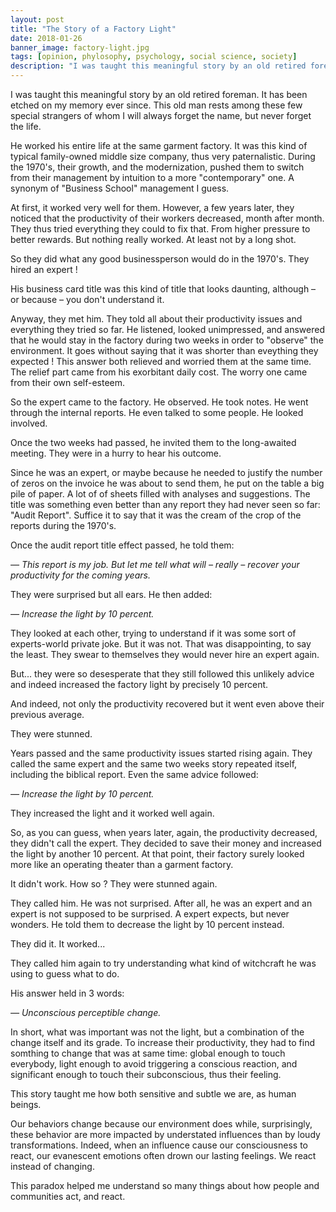 ```yaml
---
layout: post
title: "The Story of a Factory Light"
date: 2018-01-26
banner_image: factory-light.jpg
tags: [opinion, phylosophy, psychology, social science, society]
description: "I was taught this meaningful story by an old retired foreman. It has been etched on my memory ever since. This old man rests among these few special strangers of whom I will always forget the name, but never forget the life. He worked his entire life at the same garment factory. It was this kind of typical family-owned middle size company, thus very paternalistic."
---
```


I was taught this meaningful story by an old retired foreman. It has been etched on my memory ever since. This old man rests among these few special strangers of whom I will always forget the name, but never forget the life.

<!--more-->

He worked his entire life at the same garment factory. It was this kind of typical family-owned middle size company, thus very paternalistic. During the 1970's, their growth, and the modernization, pushed them to switch from their management by intuition to a more "contemporary" one. A synonym of "Business School" management I guess.

At first, it worked very well for them. However, a few years later, they noticed that the productivity of their workers decreased, month after month. They thus tried everything they could to fix that. From higher pressure to better rewards. But nothing really worked. At least not by a long shot.

So they did what any good businessperson would do in the 1970's. They hired an expert !

His business card title was this kind of title that looks daunting, although – or because – you don't understand it.

Anyway, they met him. They told all about their productivity issues and everything they tried so far. He listened, looked unimpressed, and answered that he would stay in the factory during two weeks in order to "observe" the environment. It goes without saying that it was shorter than eveything they expected ! This answer both relieved and worried them at the same time. The relief part came from his exorbitant daily cost. The worry one came from their own self-esteem.

So the expert came to the factory. He observed. He took notes. He went through the internal reports. He even talked to some people. He looked involved.

Once the two weeks had passed, he invited them to the long-awaited meeting. They were in a hurry to hear his outcome.

Since he was an expert, or maybe because he needed to justify the number of zeros on the invoice he was about to send them, he put on the table a big pile of paper. A lot of of sheets filled with analyses and suggestions. The title was something even better than any report they had never seen so far: "Audit Report". Suffice it to say that it was the cream of the crop of the reports during the 1970's.

Once the audit report title effect passed, he told them:

*— This report is my job. But let me tell what will – really – recover your productivity for the coming years.*

They were surprised but all ears. He then added:

*— Increase the light by 10 percent.*

They looked at each other, trying to understand if it was some sort of experts-world private joke. But it was not. That was disappointing, to say the least. They swear to themselves they would never hire an expert again.

But... they were so desesperate that they still followed this unlikely advice and indeed increased the factory light by precisely 10 percent.

And indeed, not only the productivity recovered but it went even above their previous average.

They were stunned.

Years passed and the same productivity issues started rising again. They called the same expert and the same two weeks story repeated itself, including the biblical report. Even the same advice followed:

*— Increase the light by 10 percent.*

They increased the light and it worked well again.

So, as you can guess, when years later, again, the productivity decreased, they didn't call the expert. They decided to save their money and increased the light by another 10 percent. At that point, their factory surely looked more like an operating theater than a garment factory.

It didn't work. How so ? They were stunned again.

They called him. He was not surprised. After all, he was an expert and an expert is not supposed to be surprised. A expert expects, but never wonders. He told them to decrease the light by 10 percent instead.

They did it. It worked...

They called him again to try understanding what kind of witchcraft he was using to guess what to do.

His answer held in 3 words:

*— Unconscious perceptible change.*

In short, what was important was not the light, but a combination of the change itself and its grade. To increase their productivity, they had to find somthing to change that was at same time: global enough to touch everybody, light enough to avoid triggering a conscious reaction, and significant enough to touch their subconscious, thus their feeling.

This story taught me how both sensitive and subtle we are, as human beings.

Our behaviors change because our environment does while, surprisingly, these behavior are more impacted by understated influences than by loudy transformations. Indeed, when an influence cause our consciousness to react, our evanescent emotions often drown our lasting feelings. We react instead of changing.

This paradox helped me understand so many things about how people and communities act, and react.
